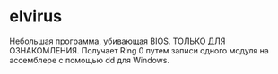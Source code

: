 # elvirus
Небольшая программа, убивающая BIOS. ТОЛЬКО ДЛЯ ОЗНАКОМЛЕНИЯ.
Получает Ring 0 путем записи одного модуля на ассемблере с помощью dd для Windows.
